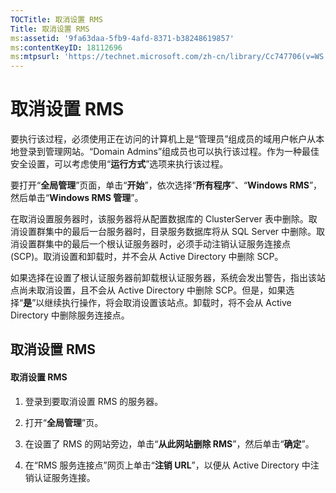 ```yaml
---
TOCTitle: 取消设置 RMS
Title: 取消设置 RMS
ms:assetid: '9fa63daa-5fb9-4afd-8371-b38248619857'
ms:contentKeyID: 18112696
ms:mtpsurl: 'https://technet.microsoft.com/zh-cn/library/Cc747706(v=WS.10)'
---
```


取消设置 RMS
============

要执行该过程，必须使用正在访问的计算机上是“管理员”组成员的域用户帐户从本地登录到管理网站。“Domain Admins”组成员也可以执行该过程。作为一种最佳安全设置，可以考虑使用“**运行方式**”选项来执行该过程。

要打开“**全局管理**”页面，单击“**开始**”，依次选择“**所有程序**”、“**Windows RMS**”，然后单击“**Windows RMS 管理**”。

在取消设置服务器时，该服务器将从配置数据库的 ClusterServer 表中删除。取消设置群集中的最后一台服务器时，目录服务数据库将从 SQL Server 中删除。取消设置群集中的最后一个根认证服务器时，必须手动注销认证服务连接点 (SCP)。取消设置和卸载时，并不会从 Active Directory 中删除 SCP。

如果选择在设置了根认证服务器前卸载根认证服务器，系统会发出警告，指出该站点尚未取消设置，且不会从 Active Directory 中删除 SCP。但是，如果选择“**是**”以继续执行操作，将会取消设置该站点。卸载时，将不会从 Active Directory 中删除服务连接点。

取消设置 RMS
------------

#### 取消设置 RMS

1.  登录到要取消设置 RMS 的服务器。

2.  打开“**全局管理**”页。

3.  在设置了 RMS 的网站旁边，单击“**从此网站删除 RMS**”，然后单击“**确定**”。

4.  在“RMS 服务连接点”网页上单击“**注销 URL**”，以便从 Active Directory 中注销认证服务连接。
